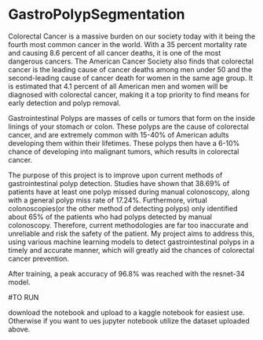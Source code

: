 # GastroPolypSegmentation
Colorectal Cancer is a massive burden on our society today with it being the fourth most common cancer in the world. With a 35 percent mortality rate and causing 8.6 percent of all cancer deaths, it is one of the most dangerous cancers. The American Cancer Society also finds that colorectal cancer is the leading cause of cancer deaths among men under 50 and the second-leading cause of cancer death for women in the same age group.  It is estimated that 4.1 percent of all American men and women will be diagnosed with colorectal cancer, making it a top priority to find means for early detection and polyp removal.

Gastrointestinal Polyps are masses of cells or tumors that form on the inside linings of your stomach or colon. These polyps are the cause of colorectal cancer, and are extremely common with 15-40% of American adults developing them within their lifetimes. These polyps then have a 6-10% chance of developing into malignant tumors, which results in colorectal cancer.

The purpose of this project is to improve upon current methods of gastrointestinal polyp detection. Studies have shown that 38.69% of patients have at least one polyp missed during manual colonoscopy, along with a general polyp miss rate of 17.24%. Furthermore, virtual colonoscopies(or the other method of detecting polyps) only identified about 65% of the patients who had polyps detected by manual colonoscopy. Therefore, current methodologies are far too inaccurate and unreliable and risk the safety of the patient. My project aims to address this, using various machine learning models to detect gastrointestinal polyps in a timely and accurate manner, which will greatly aid the chances of colorectal cancer prevention.

After training, a peak accuracy of 96.8% was reached with the resnet-34 model.

#TO RUN

download the notebook and upload to a kaggle notebook for easiest use. Otherwise if you want to ues jupyter notebook utilize the dataset uploaded above.
